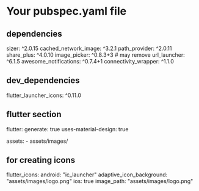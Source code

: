 # Your pubspec.yaml file

## dependencies


  sizer: ^2.0.15
  cached_network_image: ^3.2.1
  path_provider: ^2.0.11
  share_plus: ^4.0.10
  image_picker: ^0.8.3+3   # may remove
  url_launcher: ^6.1.5
  awesome_notifications: ^0.7.4+1
  connectivity_wrapper: ^1.1.0


## dev_dependencies
  flutter_launcher_icons: ^0.11.0

## flutter section

flutter:
  generate: true
  uses-material-design: true

  assets:
    - assets/images/

## for creating icons
flutter_icons:
  android: "ic_launcher"
  adaptive_icon_background: "assets/images/logo.png"
  ios: true
  image_path: "assets/images/logo.png"
